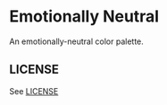 # Emotionally Neutral

An emotionally-neutral color palette.

## LICENSE

See [LICENSE](/LICENSE)



